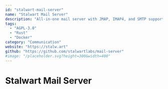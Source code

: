 ```yaml
---
id: "stalwart-mail-server"
name: "Stalwart Mail Server"
description: "All-in-one mail server with JMAP, IMAP4, and SMTP support and a wide range of modern features."
tags:
  - "AGPL-3.0"
  - "Rust"
  - "Docker"
category: "Communication"
website: "https://stalw.art"
github: "https://github.com/stalwartlabs/mail-server"
#image: "/placeholder.svg?height=300&width=400"
---
```


# Stalwart Mail Server
